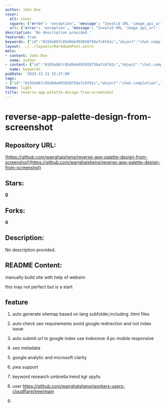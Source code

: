 ```yaml
---
author: John Doe
cover:
  alt: cover
  square: {'error': 'exception', 'message': "Invalid URL 'image_api_url': No scheme supplied. Perhaps you meant https://image_api_url?"}
  url: {'error': 'exception', 'message': "Invalid URL 'image_api_url': No scheme supplied. Perhaps you meant https://image_api_url?"}
description: 'No description provided.'
featured: true
keywords: {"id":"0193e867c85d9de993928758a7c6f42c","object":"chat.completion","created":1734770935,"model":"Qwen/Qwen2.5-7B-Instruct","choices":[{"index":0,"message":{"role":"assistant","content":"Based on the provided text, here are the extracted keywords and tags:\n\n### Keywords:\n- Reverse-app-palette-design\n- Screenshot\n- Manually build site\n- WebSim\n- Auto generate sitemap\n- Lang subfolder\n- SEO requirements\n- Google redirection\n- Google indexing\n- IndexNow\n- Responsive design\n- Mobile optimization\n- SEO metadata\n- Google Analytics\n- Microsoft Clarity\n- PWA support\n- Keyword research\n- Umbrella\n- Trend\n- KGR\n- SpyFu\n- GitHub\n- Workers\n- Cloudflare\n- User\n\n### Tags:\n- Web Design\n- SEO\n- Screenshot Analysis\n- Site Building Tools\n- Automated SEO Checks\n- Google Indexing\n- Website Responsiveness\n- Metadata Optimization\n- Analytics\n- Progressive Web App (PWA)\n- Keyword Analysis\n- Cloud Services\n- GitHub Repository\n- Web Development Tools"},"finish_reason":"stop"}],"usage":{"prompt_tokens":180,"completion_tokens":189,"total_tokens":369},"system_fingerprint":""}
layout: ../../layouts/MarkdownPost.astro
meta:
- content: John Doe
  name: author
- content: {"id":"0193e867c85d9de993928758a7c6f42c","object":"chat.completion","created":1734770935,"model":"Qwen/Qwen2.5-7B-Instruct","choices":[{"index":0,"message":{"role":"assistant","content":"Based on the provided text, here are the extracted keywords and tags:\n\n### Keywords:\n- Reverse-app-palette-design\n- Screenshot\n- Manually build site\n- WebSim\n- Auto generate sitemap\n- Lang subfolder\n- SEO requirements\n- Google redirection\n- Google indexing\n- IndexNow\n- Responsive design\n- Mobile optimization\n- SEO metadata\n- Google Analytics\n- Microsoft Clarity\n- PWA support\n- Keyword research\n- Umbrella\n- Trend\n- KGR\n- SpyFu\n- GitHub\n- Workers\n- Cloudflare\n- User\n\n### Tags:\n- Web Design\n- SEO\n- Screenshot Analysis\n- Site Building Tools\n- Automated SEO Checks\n- Google Indexing\n- Website Responsiveness\n- Metadata Optimization\n- Analytics\n- Progressive Web App (PWA)\n- Keyword Analysis\n- Cloud Services\n- GitHub Repository\n- Web Development Tools"},"finish_reason":"stop"}],"usage":{"prompt_tokens":180,"completion_tokens":189,"total_tokens":369},"system_fingerprint":""}
  name: keywords
pubDate: '2024-12-21 15:27:08'
tags:
- {"id":"0193e867c85d9de993928758a7c6f42c","object":"chat.completion","created":1734770935,"model":"Qwen/Qwen2.5-7B-Instruct","choices":[{"index":0,"message":{"role":"assistant","content":"Based on the provided text, here are the extracted keywords and tags:\n\n### Keywords:\n- Reverse-app-palette-design\n- Screenshot\n- Manually build site\n- WebSim\n- Auto generate sitemap\n- Lang subfolder\n- SEO requirements\n- Google redirection\n- Google indexing\n- IndexNow\n- Responsive design\n- Mobile optimization\n- SEO metadata\n- Google Analytics\n- Microsoft Clarity\n- PWA support\n- Keyword research\n- Umbrella\n- Trend\n- KGR\n- SpyFu\n- GitHub\n- Workers\n- Cloudflare\n- User\n\n### Tags:\n- Web Design\n- SEO\n- Screenshot Analysis\n- Site Building Tools\n- Automated SEO Checks\n- Google Indexing\n- Website Responsiveness\n- Metadata Optimization\n- Analytics\n- Progressive Web App (PWA)\n- Keyword Analysis\n- Cloud Services\n- GitHub Repository\n- Web Development Tools"},"finish_reason":"stop"}],"usage":{"prompt_tokens":180,"completion_tokens":189,"total_tokens":369},"system_fingerprint":""}
theme: light
title: reverse-app-palette-design-from-screenshot
---
```


# reverse-app-palette-design-from-screenshot

## Repository URL: 
[https://github.com/wanghaisheng/reverse-app-palette-design-from-screenshot](https://github.com/wanghaisheng/reverse-app-palette-design-from-screenshot)

## Stars: 
**0**

## Forks: 
**0**

## Description: 
No description provided.

## README Content: 
manually build site with help of websim



this may not perfect but is a start


## feature 


1. auto generate sitemap based on lang subfolder,including .html files
2. auto check seo requirements avoid google redirection and not index issue
3. auto submit url to google index use indexnow
4.pc mobile responsive
5. seo metadata
6. google analytic and microsoft clarity
7. pwa support
8. keyword research
   umbrella  trend  kgr spyfu
10.  user  https://github.com/wanghaisheng/workers-users-cloudflare/tree/main

11.  

